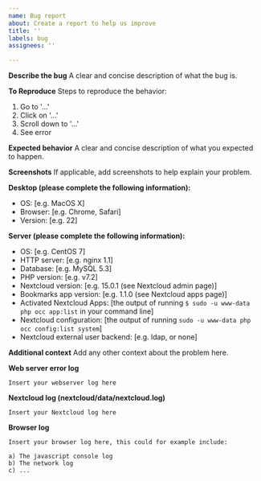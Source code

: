 ```yaml
---
name: Bug report
about: Create a report to help us improve
title: ''
labels: bug
assignees: ''

---
```


**Describe the bug**
A clear and concise description of what the bug is.

**To Reproduce**
Steps to reproduce the behavior:
1. Go to '...'
2. Click on '...'
3. Scroll down to '...'
4. See error

**Expected behavior**
A clear and concise description of what you expected to happen.

**Screenshots**
If applicable, add screenshots to help explain your problem.

**Desktop (please complete the following information):**
 - OS: [e.g. MacOS X]
 - Browser: [e.g. Chrome, Safari]
 - Version: [e.g. 22]

**Server (please complete the following information):**
 - OS: [e.g. CentOS 7]
 - HTTP server: [e.g. nginx 1.1]
 - Database: [e.g. MySQL 5.3]
 - PHP version: [e.g. v7.2]
 - Nextcloud version: [e.g. 15.0.1 (see Nextcloud admin page)]
 - Bookmarks app version: [e.g. 1.1.0 (see Nextcloud apps page)]
 - Activated Nextcloud Apps: [the output of running `$ sudo -u www-data php occ app:list` in your command line]
 - Nextcloud configuration: [the output of running `sudo -u www-data php occ config:list system`]
 - Nextcloud external user backend: [e.g. ldap, or none]

**Additional context**
Add any other context about the problem here.

**Web server error log**
```
Insert your webserver log here
```

**Nextcloud log (nextcloud/data/nextcloud.log)**
```
Insert your Nextcloud log here
```

**Browser log**
```
Insert your browser log here, this could for example include:

a) The javascript console log
b) The network log 
c) ...
```
